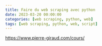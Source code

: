 ```yaml
---
title: Faire du web scraping avec python
date: 2023-03-20 00:00:00
categories: [web scraping, python, web]
tags: [web scraping, python, web, script]
---
```


https://www.pierre-giraud.com/cours/
